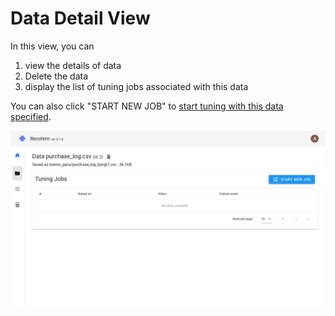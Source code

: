 # Data Detail View

In this view, you can

1. view the details of data
1. Delete the data
1. display the list of tuning jobs associated with this data

You can also click "START NEW JOB" to [start tuning with this data specified](./start-tuning-with-data).

![data detail](./data-detail.png)
